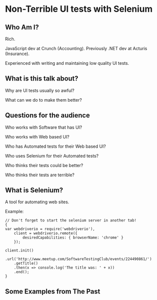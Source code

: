 Non-Terrible UI tests with Selenium
===================================

Who Am I?
-----------------------------------

Rich.

JavaScript dev at Crunch (Accounting). Previously .NET dev at Acturis (Insurance).

Experienced with writing and maintaining low quality UI tests.


What is this talk about?
-----------------------------------

Why are UI tests usually so awful?

What can we do to make them better?

Questions for the audience
-----------------------------------

Who works with Software that has UI?

Who works with Web based UI?

Who has Automated tests for their Web based UI?

Who uses Selenium for their Automated tests?

Who thinks their tests could be better?

Who thinks their tests are terrible?

What is Selenium?
-----------------------------------

A tool for automating web sites.

Example:

```
// Don't forget to start the selenium server in another tab!
{
var webdriverio = require('webdriverio'),
	client = webdriverio.remote({
		desiredCapabilities: { browserName: 'chrome' }
	});
 
client.init()
    .url('http://www.meetup.com/SoftwareTestingClub/events/224490861/')
	.getTitle()
	.then(x => console.log('The title was: ' + x))
    .end();
}
```

Some Examples from The Past
-----------------------------------


